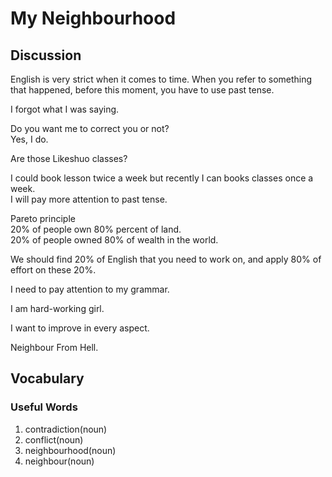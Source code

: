 # My Neighbourhood
## Discussion
English is very strict when it comes to time. When you refer to something that happened, before this moment, you have to use past tense.  

I forgot what I was saying.  

Do you want me to correct you or not?  
Yes, I do.  

Are those Likeshuo classes?  

I could book lesson twice a week but recently I can books classes once a week.  
I will pay more attention to past tense.  

Pareto principle  
20% of people own 80% percent of land.  
20% of people owned 80% of wealth in the world.  

We should find 20% of English that you need to work on, and apply 80% of effort on these 20%.  

I need to pay attention to my grammar.  

I am hard-working girl.  

I want to improve in every aspect.  

Neighbour From Hell.

## Vocabulary
### Useful Words
1. contradiction(noun)
1. conflict(noun)
1. neighbourhood(noun)
1. neighbour(noun)
